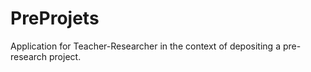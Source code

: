 PreProjets
==========

Application for Teacher-Researcher in the context of depositing a pre-research project.
